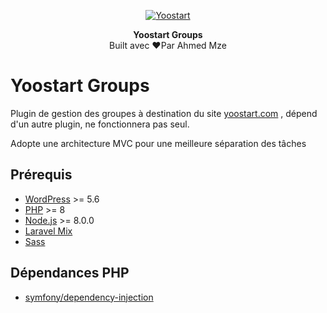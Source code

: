 <p align="center">
    <a href="https://yoostart.com/">
        <img alt="Yoostart" src="https://yoostart.com/app/uploads/2019/09/LOGO-REDIMENTION-144x144.png">
    </a>
</p>

<p align="center">
  <strong>Yoostart Groups</strong>
  <br />
  Built avec ❤️Par Ahmed Mze
</p>

# Yoostart Groups

Plugin de gestion des groupes à destination du site [yoostart.com](https://yoostart.com)
, dépend d'un autre plugin, ne fonctionnera pas seul.

Adopte une architecture MVC pour une meilleure séparation des tâches

## Prérequis

* [WordPress](https://wordpress.org/) >= 5.6
* [PHP](https://secure.php.net/manual/en/install.php) >= 8
* [Node.js](http://nodejs.org/) >= 8.0.0
* [Laravel Mix](https://laravel-mix.com/)
* [Sass](https://sass-lang.com/)

## Dépendances PHP

* [symfony/dependency-injection](https://symfony.com/doc/current/components/dependency_injection.html)

[//]: # (## Configuration du container de services)
